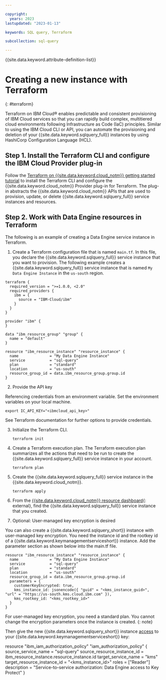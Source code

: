 ```yaml
---

copyright:
  years: 2023
lastupdated: "2023-01-13"

keywords: SQL query, Terraform

subcollection: sql-query

---
```


{{site.data.keyword.attribute-definition-list}}

# Creating a new instance with Terraform
{: #terraform}

Terraform on IBM Cloud® enables predictable and consistent provisioning of IBM Cloud services so that you can rapidly build complex, multitiered cloud environments following Infrastructure as Code (IaC) principles. Similar to using the IBM Cloud CLI or API, you can automate the provisioning and deletion of your {{site.data.keyword.sqlquery_full}} instances by using HashiCorp Configuration Language (HCL).

## Step 1. Install the Terraform CLI and configure the IBM Cloud Provider plug-in

Follow the [Terraform on {{site.data.keyword.cloud_notm}} getting started tutorial](/docs/ibm-cloud-provider-for-terraform?topic=ibm-cloud-provider-for-terraform-getting-started) to install the Terraform CLI and configure the {{site.data.keyword.cloud_notm}} Provider plug-in for Terraform. The plug-in abstracts the {{site.data.keyword.cloud_notm}} APIs that are used to provision, update, or delete {{site.data.keyword.sqlquery_full}} service instances and resources.

## Step 2. Work with Data Engine resources in Terraform

The following is an example of creating a Data Engine service instance in Terraform.

1. Create a Terraform configuration file that is named `main.tf`. In this file, you declare the {{site.data.keyword.sqlquery_full}} service instance that you want to provision. The following example creates a {{site.data.keyword.sqlquery_full}} service instance that is named `My Data Engine Instance` in the `us-south` region.

  ```
  terraform {
    required_version = ">=1.0.0, <2.0"
    required_providers {
      ibm = {
        source = "IBM-Cloud/ibm"
      }
    }
  }

  provider "ibm" {
  }

  data "ibm_resource_group" "group" {
    name = "default"
  }

  resource "ibm_resource_instance" "resource_instance" {
    name              = "My Data Engine Instance"
    service           = "sql-query"
    plan              = "standard"
    location          = "us-south"
    resource_group_id = data.ibm_resource_group.group.id
  }
  ```
2. Provide the API key 

  Referencing credentials from an environment variable. Set the environment variables on your local machine.
  ```
  export IC_API_KEY="<ibmcloud_api_key>"
  ```
  See Terraform documentation for further options to provide credentials.

3. Initialize the Terraform CLI. 

   ```
   terraform init
   ```
   
4. Create a Terraform execution plan. The Terraform execution plan summarizes all the actions that need to be run to create the {{site.data.keyword.sqlquery_full}} service instance in your account. 

   ```
   terraform plan
   ```
   
5. Create the {{site.data.keyword.sqlquery_full}} service instance in the {{site.data.keyword.cloud_notm}}.

   ```
   terraform apply
   ```
   
6. From the [{{site.data.keyword.cloud_notm}} resource dashboard](https://cloud.ibm.com/resources){: external}, find the {{site.data.keyword.sqlquery_full}} service instance that you created.

7. Optional: User-managed key encryption is desired

  You can also create a {{site.data.keyword.sqlquery_short}} instance with user-managed key encryption. You need the instance id and the rootkey id of a {{site.data.keyword.keymanagementserviceshort}} instance. Add the parameter section as shown below into the main.tf file.

  ```
  resource "ibm_resource_instance" "resource_instance" {
    name              = "My Data Engine Instance"
    service           = "sql-query"
    plan              = "standard"
    location          = "us-south"
    resource_group_id = data.ibm_resource_group.group.id
    parameters = {
      customerKeyEncrypted: true,
      kms_instance_id: jsonencode({ "guid" = "<kms_instance_guid>", "url" = "https://us-south.kms.cloud.ibm.com" }),
      kms_rootkey_id: "<kms_rootkey_id>"
    }
  }
  ```

  For user-managed key encryption, you need a standard plan. You cannot change the encryption parameters once the instance is created. {: note}

  Then give the new {{site.data.keyword.sqlquery_short}} instance [access](/docs/account?topic=account-serviceauth) to your {{site.data.keyword.keymanagementserviceshort}} key:

  resource "ibm_iam_authorization_policy" "iam_authorization_policy" {
    source_service_name         = "sql-query"
    source_resource_instance_id = ibm_resource_instance.resource_instance.id
    target_service_name         = "kms"
    target_resource_instance_id = "<kms_instance_id>"
    roles                       = ["Reader"]
    description                 = "Service-to-service authorization: Data Engine access to Key Protect"
  }
